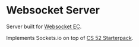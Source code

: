 # Websocket Server

Server built for [Websocket EC](http://cs52.me/assignments/sa/websockets/).

Implements Sockets.io on top of [CS 52 Starterpack](https://github.com/dartmouth-cs52/express-babel-starter).
